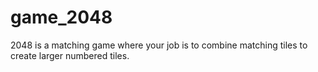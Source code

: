# game_2048
2048 is a matching game where your job is to combine matching tiles to create larger numbered tiles.
